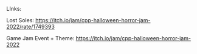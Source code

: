 LInks:

Lost Soles:
https://itch.io/jam/cpp-halloween-horror-jam-2022/rate/1749393

Game Jam Event + Theme:
https://itch.io/jam/cpp-halloween-horror-jam-2022

